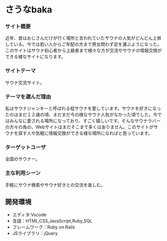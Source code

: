 # さうなbaka

### サイト概要
近年、昔はおじさんだけが行く場所と言われていたサウナの人気がどんどん上昇している。今では若い人からご年配の方まで男女問わず足を運ぶようになった。このサイトはサウナ初心者から上級者まで様々な方が交流やサウナの情報交換ができる様なサイトになります。

### サイトテーマ
サウナ交流サイト。


### テーマを選んだ理由
私はサウナジャンキーと呼ばれる程サウナを愛しています。サウナを好きになったのはまだ１２歳の頃、まだまだ今の様なサウナ人気がなかった頃でした。今ではみんなに愛される場所になっており、すごく嬉しいです。そんなサウナラバーの方々の為の、Webサイトはまだそこまで多くはありません。このサイトがサウナを探す人や気軽に情報交換ができる様な場所になればと思っています。

### ターゲットユーザ
全国のサウナー。

### 主な利用シーン
手軽にサウナ検索やサウナ好きとの交流を楽しむ。

## 開発環境
- エディタ:Vscode
- 言語：HTML,CSS,JavaScript,Ruby,SQL
- フレームワーク：Ruby on Rails
- JSライブラリ：jQuery
